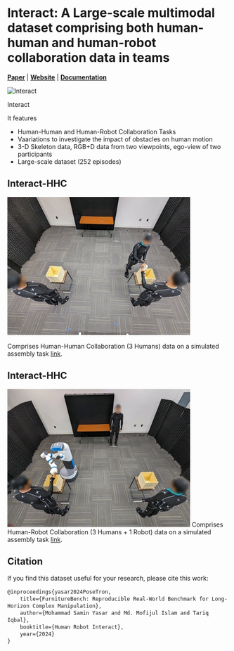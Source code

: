# Interact: A Large-scale multimodal dataset comprising both human-human and human-robot collaboration data in teams

[**Paper**](paper.pdf)
| [**Website**](https://clvrai.com/furniture-bench/)
| [**Documentation**](https://clvrai.github.io/furniture-bench/docs/index.html)

![Interact](Interact-banner.png)

Interact

It features
- Human-Human and Human-Robot Collaboration Tasks
- Vaariations to investigate the impact of obstacles on human motion
- 3-D Skeleton data, RGB+D data from two viewpoints, ego-view of two participants
- Large-scale dataset (252 episodes)


## Interact-HHC
![Interact-HHC](Interact-HHC.jpg)

Comprises Human-Human Collaboration (3 Humans) data on a simulated assembly task [link](datasets).


## Interact-HHC
![Interact-HRC](Interact-HRC.jpg)
Comprises Human-Robot Collaboration (3 Humans + 1 Robot) data on a simulated assembly task [link](datasets).

## Citation

If you find this dataset useful for your research, please cite this work:
```
@inproceedings{yasar2024PoseTron,
    title={FurnitureBench: Reproducible Real-World Benchmark for Long-Horizon Complex Manipulation},
    author={Mohammad Samin Yasar and Md. Mofijul Islam and Tariq Iqbal},
    booktitle={Human Robot Interact},
    year={2024}
}
```

